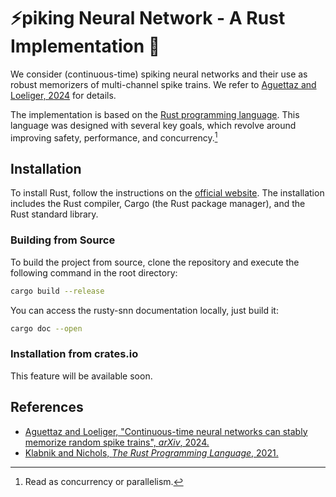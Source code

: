 # ⚡️piking Neural Network - A Rust Implementation 🦀 

We consider (continuous-time) spiking neural networks and their use as robust memorizers of multi-channel spike trains. 
We refer to [Aguettaz and Loeliger, 2024](https://arxiv.org/abs/2408.01166) for details. 

The implementation is based on the [Rust programming language](https://www.rust-lang.org/).
This language was designed with several key goals, which revolve around improving safety, performance, and concurrency.[^1]

## Installation

To install Rust, follow the instructions on the [official website](https://www.rust-lang.org/tools/install).
The installation includes the Rust compiler, Cargo (the Rust package manager), and the Rust standard library.

### Building from Source 

To build the project from source, clone the repository and execute the following command in the root directory: 
```bash 
cargo build --release 
``` 

You can access the rusty-snn documentation locally, just build it:
```bash 
cargo doc --open 
```

### Installation from crates.io

This feature will be available soon.

## References

* [Aguettaz and Loeliger, "Continuous-time neural networks can stably memorize random spike trains", *arXiv*, 2024.](https://arxiv.org/abs/2408.01166)
* [Klabnik and Nichols, *The Rust Programming Language*, 2021.](https://doc.rust-lang.org/book/)

[^1]: Read as concurrency or parallelism.